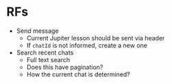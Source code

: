 # RFs

- Send message
  - Current Jupiter lesson should be sent via header
  - If `chatId` is not informed, create a new one
- Search recent chats
  - Full text search
  - Does this have pagination?
  - How the current chat is determined?
